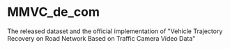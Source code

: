# MMVC_de_com
The released dataset and the official implementation of "Vehicle Trajectory Recovery on Road Network Based on Traffic Camera Video Data"

